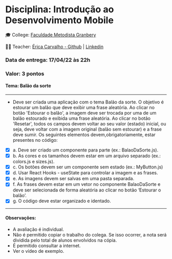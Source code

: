 # Disciplina: Introdução ao Desenvolvimento Mobile

🎓 College: [Faculdade Metodista Granbery](http://granbery.edu.br/)

👨‍🏫 Teacher: [Érica Carvalho - Github](https://github.com/ericacrcarvalho) | [Linkedin](https://www.linkedin.com/in/ericacrcarvalho/)

### Data de entrega: 17/04/22 às 22h
### Valor: 3 pontos
#### Tema: Balão da sorte

--- 

- Deve ser criada uma aplicação com o tema Balão da sorte. O objetivo é estourar um balão que deve exibir uma frase aleatória. Ao clicar no botão 'Estourar o balão', a imagem deve ser trocada por uma de um balão estourado e exibida uma frase  aleatória. Ao clicar no botão 'Resetar', todos os campos devem voltar ao seu valor (estado) inicial, ou seja, deve voltar com a imagem original (balão sem estourar) e a frase deve sumir. Os seguintes elementos devem,obrigatoriamente, estar presentes no código:
- [x] a. Deve ser criado um componente para parte (ex.: BalaoDaSorte.js).
- [x] b. As cores e os tamanhos devem estar em um arquivo separado (ex.: colors.js e
sizes.js).
- [x] c. Os botões devem ser um componente sem estado (ex.: MyButton.js)
- [x] d. Usar React Hooks - useState para controlar a imagem e as frases.
- [x] e. As imagens devem ser salvas em uma pasta separada.
- [x] f. As frases devem estar em um vetor no componente BalaoDaSorte e deve ser
selecionada de forma aleatória ao clicar no botão ‘Estourar o balão’.
- [x] g. O código deve estar organizado e identado.

---

#### Observações:
-  A avaliação é individual.
-  Não é permitido copiar o trabalho do colega. Se isso ocorrer, a nota será dividida pelo total de alunos envolvidos na cópia. 
- É permitido consultar a internet.
- Ver o vídeo de exemplo.
